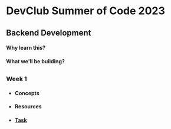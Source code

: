 # DevClub Summer of Code 2023

## Backend Development

#### Why learn this?
#### What we'll be building?
##

### Week 1
- #### Concepts
- #### Resources
- #### [Task](week1) 

